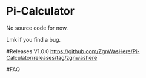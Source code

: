 # Pi-Calculator

No source code for now.

Lmk if you find a bug.

#Releases
V1.0.0 https://github.com/ZgnWasHere/Pi-Calculator/releases/tag/zgnwashere

#FAQ
